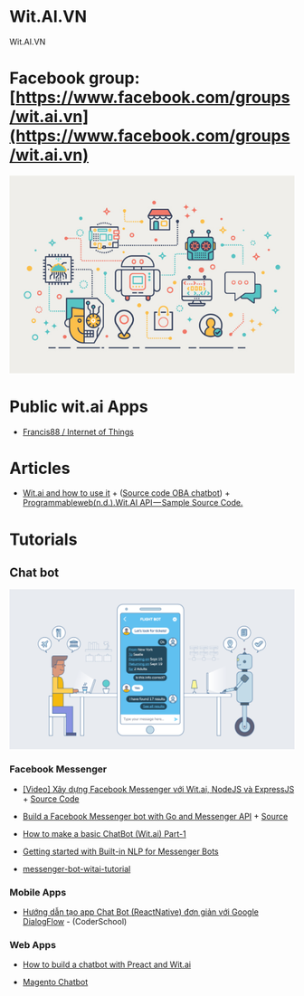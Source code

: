 # Wit.AI.VN
Wit.AI.VN

# Facebook group: [https://www.facebook.com/groups/wit.ai.vn](https://www.facebook.com/groups/wit.ai.vn)

<p align="center">
    <img src="https://github.com/WitAIVN/Wit.AI.VN/blob/master/images/NPL_bot_1.jpg" />
</p>

# Public wit.ai Apps

- [Francis88 / Internet of Things](https://wit.ai/Francis88/Internet%20of%20Things)

# Articles

- [Wit.ai and how to use it](https://medium.com/@Giuul/wit-ai-and-how-to-use-it-72372b07d98b) + ([Source code OBA chatbot](https://github.com/rijkvanzanten/robat)) + [Programmableweb(n.d.).Wit.AI API — Sample Source Code.](https://www.programmableweb.com/api/witai/sample-source-code)

# Tutorials

## Chat bot

<p align="center">
    <img src="https://github.com/WitAIVN/Wit.AI.VN/blob/master/images/chatbot.png" />
</p>

### Facebook Messenger

- [[Video] Xây dựng Facebook Messenger với Wit.ai, NodeJS và ExpressJS](http://engineering.vtvcab.vn/video-xay-dung-facebook-messenger-voi-wit-ai-nodejs-va-expressjs/) + [Source Code](https://github.com/VTVCabEngineering/ChatBotWitTutorial)

- [Build a Facebook Messenger bot with Go and Messenger API](http://www.blog.labouardy.com/create-facebook-messanger-bot-with-go-and-messenger-api/) + [Source](https://github.com/mlabouardy/memes-fb-bot/blob/master/app.go)

- [How to make a basic ChatBot (Wit.ai) Part-1](https://www.codementor.io/srijansaxena/how-to-make-a-basic-chatbot-wit-ai-part-1-7g82j81wu)

- [Getting started with Built-in NLP for Messenger Bots](https://aboullaite.me/getting-started-with-built-in-nlp-for-messenger-bots/)

- [messenger-bot-witai-tutorial](https://github.com/jw84/messenger-bot-witai-tutorial)





### Mobile Apps

- [Hướng dẫn tạo app Chat Bot (ReactNative) đơn giản với Google DialogFlow](https://github.com/WitAIVN/Wit.AI.VN/blob/master/ReactNative-ChatBot-DialogFlow.md) - (CoderSchool)


### Web Apps

- [How to build a chatbot with Preact and Wit.ai](https://pusher.com/tutorials/chatbot-preact-witai)

- [Magento Chatbot](https://github.com/blopa/Magento-Chatbot)
